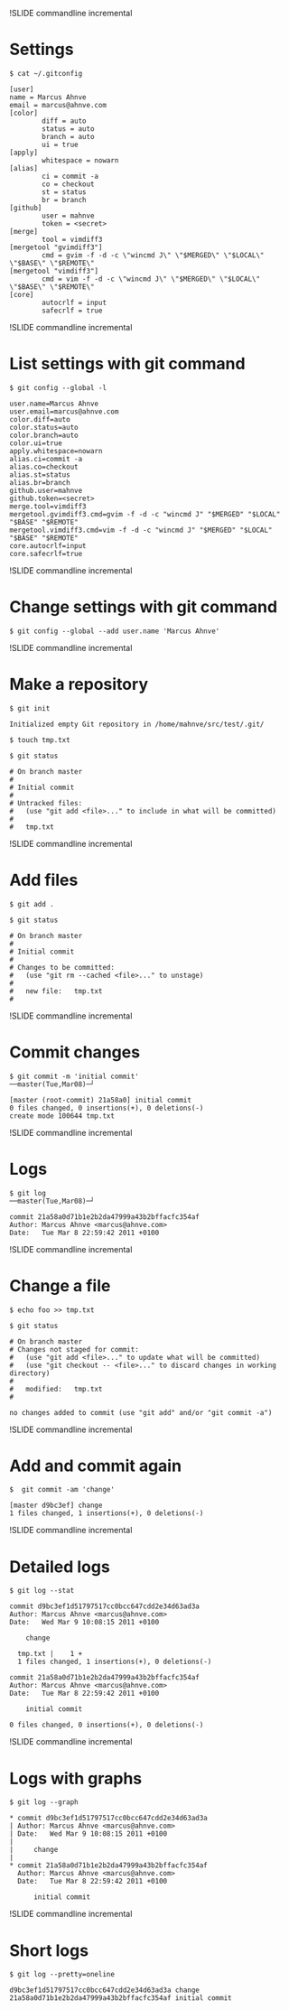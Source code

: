 !SLIDE commandline incremental

# Settings

    $ cat ~/.gitconfig

    [user]
	name = Marcus Ahnve
	email = marcus@ahnve.com
    [color]
            diff = auto
            status = auto
            branch = auto
            ui = true
    [apply]
            whitespace = nowarn
    [alias]
            ci = commit -a
            co = checkout
            st = status
            br = branch
    [github]
            user = mahnve
            token = <secret>
    [merge]
            tool = vimdiff3
    [mergetool "gvimdiff3"]
            cmd = gvim -f -d -c \"wincmd J\" \"$MERGED\" \"$LOCAL\" \"$BASE\" \"$REMOTE\"
    [mergetool "vimdiff3"]
            cmd = vim -f -d -c \"wincmd J\" \"$MERGED\" \"$LOCAL\" \"$BASE\" \"$REMOTE\"
    [core]
            autocrlf = input
            safecrlf = true

!SLIDE commandline incremental

#  List settings with git command

    $ git config --global -l

    user.name=Marcus Ahnve
    user.email=marcus@ahnve.com
    color.diff=auto
    color.status=auto
    color.branch=auto
    color.ui=true
    apply.whitespace=nowarn
    alias.ci=commit -a
    alias.co=checkout
    alias.st=status
    alias.br=branch
    github.user=mahnve
    github.token=<secret>
    merge.tool=vimdiff3
    mergetool.gvimdiff3.cmd=gvim -f -d -c "wincmd J" "$MERGED" "$LOCAL" "$BASE" "$REMOTE"
    mergetool.vimdiff3.cmd=vim -f -d -c "wincmd J" "$MERGED" "$LOCAL" "$BASE" "$REMOTE"
    core.autocrlf=input
    core.safecrlf=true

!SLIDE commandline incremental

#  Change settings with git command

    $ git config --global --add user.name 'Marcus Ahnve'

!SLIDE commandline incremental

# Make a repository

    $ git init

    Initialized empty Git repository in /home/mahnve/src/test/.git/

    $ touch tmp.txt
    
    $ git status

    # On branch master
    #
    # Initial commit
    #
    # Untracked files:
    #   (use "git add <file>..." to include in what will be committed)
    #
    #	tmp.txt

!SLIDE commandline incremental

# Add files

    $ git add .

    $ git status

    # On branch master
    #
    # Initial commit
    #
    # Changes to be committed:
    #   (use "git rm --cached <file>..." to unstage)
    #
    #	new file:   tmp.txt
    #

!SLIDE commandline incremental

# Commit changes

    $ git commit -m 'initial commit'                                                                                                                                                              ──master(Tue,Mar08)─┘

    [master (root-commit) 21a58a0] initial commit
    0 files changed, 0 insertions(+), 0 deletions(-)
    create mode 100644 tmp.txt

!SLIDE commandline incremental

# Logs

    $ git log                                                                                                                                                                                     ──master(Tue,Mar08)─┘

    commit 21a58a0d71b1e2b2da47999a43b2bffacfc354af
    Author: Marcus Ahnve <marcus@ahnve.com>
    Date:   Tue Mar 8 22:59:42 2011 +0100

!SLIDE commandline incremental

# Change a file

    $ echo foo >> tmp.txt

    $ git status

    # On branch master
    # Changes not staged for commit:
    #   (use "git add <file>..." to update what will be committed)
    #   (use "git checkout -- <file>..." to discard changes in working directory)
    #
    #	modified:   tmp.txt
    #

    no changes added to commit (use "git add" and/or "git commit -a")

!SLIDE commandline incremental

# Add and commit again

    $  git commit -am 'change'

    [master d9bc3ef] change
    1 files changed, 1 insertions(+), 0 deletions(-)

!SLIDE commandline incremental

# Detailed logs

    $ git log --stat

    commit d9bc3ef1d51797517cc0bcc647cdd2e34d63ad3a
    Author: Marcus Ahnve <marcus@ahnve.com>
    Date:   Wed Mar 9 10:08:15 2011 +0100

        change

      tmp.txt |    1 +
      1 files changed, 1 insertions(+), 0 deletions(-)

    commit 21a58a0d71b1e2b2da47999a43b2bffacfc354af
    Author: Marcus Ahnve <marcus@ahnve.com>
    Date:   Tue Mar 8 22:59:42 2011 +0100

        initial commit

    0 files changed, 0 insertions(+), 0 deletions(-)

!SLIDE commandline incremental

# Logs with graphs

    $ git log --graph 

    * commit d9bc3ef1d51797517cc0bcc647cdd2e34d63ad3a
    | Author: Marcus Ahnve <marcus@ahnve.com>
    | Date:   Wed Mar 9 10:08:15 2011 +0100
    | 
    |     change
    |  
    * commit 21a58a0d71b1e2b2da47999a43b2bffacfc354af
      Author: Marcus Ahnve <marcus@ahnve.com>
      Date:   Tue Mar 8 22:59:42 2011 +0100
      
          initial commit

!SLIDE commandline incremental

# Short logs

    $ git log --pretty=oneline

    d9bc3ef1d51797517cc0bcc647cdd2e34d63ad3a change
    21a58a0d71b1e2b2da47999a43b2bffacfc354af initial commit
